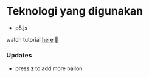 # Teknologi yang digunakan
- p5.js

watch tutorial [here](https://www.youtube.com/watch?v=AMKLn_EAuVU&t=1737s) 💜
### Updates
- press **z** to add more ballon

